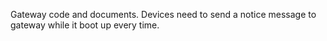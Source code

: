 Gateway code and documents.
Devices need to send a notice message to gateway while it boot up every time.
